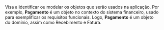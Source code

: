 Visa a identificar ou modelar os objetos que serão usados na aplicação. Por exemplo, **Pagamento** é um objeto no contexto do sistema financeiro, usado para exemplificar os requisitos funcionais. Logo, **Pagamento** é um objeto do domínio, assim como Recebimento e Fatura.